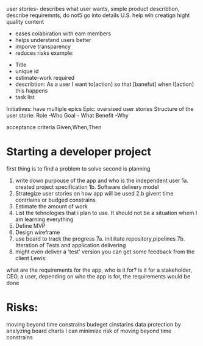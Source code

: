 user stories- describes what user wants, simple product describtion, describe requiremnts, do not5 go into details
U.S. help wih creatign hight quality content
- eases colabiration with eam members
- helps understand users better
- imporve transparency
- reduces risks
example:
* Title
* unique id
* estimate-work required
* describtion: As a user I want to[action] so that [banefut] when I[action] this happens
* task list

Initiatives: have multiple epics
Epic: oversised user stories
Structure of the user storie:
Role -Who
Goal - What
Benefit -Why

acceptance criteria
Given,When,Then

# Starting a developer project
first  thing is to find a problem to solve
second is planning
1. write down purpouse of the app and who is the independent user
1a. created project specification 
1b. Software delivery model
2. Strategize user stories on how app will be used 
2.b givent time contriains  or budged constrains
3. Estimate the amount of work 
4. List the tehnologies that i plan to use. It should not be a situation whem I am learning everything
5. Define MVP 
6. Design wireframe
7. use board to track the progress
7a. initiitate repository,pipelines
7b. Itteration of Tests and application delivering
8. might even deliver a 'test' version you can get some feedback from the client
Lewis:

what are the requirements for the app, who is it for? is it for a stakeholder, CEO, a user, depending on who the app is for, the requirements would be done
# Risks:
 moving beyond time constrains
 budeget cinstarins
 data protection
by analyzing board charts I can minimize risk of moving beyond time constrains